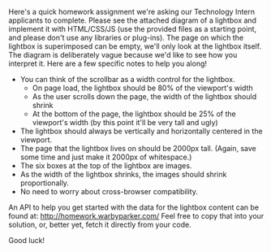 Here's a quick homework assignment we're asking our Technology Intern applicants to complete. Please see the attached diagram of a lightbox and implement it with HTML/CSS/JS (use the provided files as a starting point, and please don't use any libraries or plug-ins). The page on which the lightbox is superimposed can be empty, we'll only look at the lightbox itself. The diagram is deliberately vague because we'd like to see how you interpret it. Here are a few specific notes to help you along!

- You can think of the scrollbar as a width control for the lightbox.
  - On page load, the lightbox should be 80% of the viewport's width
  - As the user scrolls down the page, the width of the lightbox should shrink
  - At the bottom of the page, the lightbox should be 25% of the viewport's width (by this point it'll be very tall and ugly)
- The lightbox should always be vertically and horizontally centered in the viewport.
- The page that the lightbox lives on should be 2000px tall. (Again, save some time and just make it 2000px of whitespace.)
- The six boxes at the top of the lightbox are images.
- As the width of the lightbox shrinks, the images should shrink proportionally.
- No need to worry about cross-browser compatibility.

An API to help you get started with the data for the lightbox content can be found at: http://homework.warbyparker.com/
Feel free to copy that into your solution, or, better yet, fetch it directly from your code.

Good luck!
